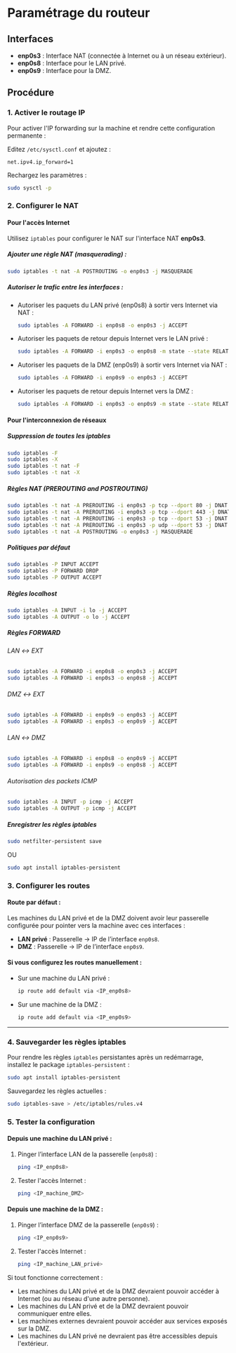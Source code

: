 # Paramétrage du routeur

## Interfaces

- **enp0s3** : Interface NAT (connectée à Internet ou à un réseau extérieur).
- **enp0s8** : Interface pour le LAN privé.
- **enp0s9** : Interface pour la DMZ.

## Procédure

### 1. **Activer le routage IP**
Pour activer l'IP forwarding sur la machine et rendre cette configuration permanente :

Editez `/etc/sysctl.conf` et ajoutez :
```plaintext
net.ipv4.ip_forward=1
```

Rechargez les paramètres :
```bash
sudo sysctl -p
```

### 2. **Configurer le NAT**

#### Pour l'accès Internet

Utilisez `iptables` pour configurer le NAT sur l'interface NAT **enp0s3**.

##### Ajouter une règle NAT (masquerading) :
```bash
sudo iptables -t nat -A POSTROUTING -o enp0s3 -j MASQUERADE
```

##### Autoriser le trafic entre les interfaces :
- Autoriser les paquets du LAN privé (enp0s8) à sortir vers Internet via NAT :
  ```bash
  sudo iptables -A FORWARD -i enp0s8 -o enp0s3 -j ACCEPT
  ```
- Autoriser les paquets de retour depuis Internet vers le LAN privé :
  ```bash
  sudo iptables -A FORWARD -i enp0s3 -o enp0s8 -m state --state RELATED,ESTABLISHED -j ACCEPT
  ```
- Autoriser les paquets de la DMZ (enp0s9) à sortir vers Internet via NAT :
  ```bash
  sudo iptables -A FORWARD -i enp0s9 -o enp0s3 -j ACCEPT
  ```
- Autoriser les paquets de retour depuis Internet vers la DMZ :
  ```bash
  sudo iptables -A FORWARD -i enp0s3 -o enp0s9 -m state --state RELATED,ESTABLISHED -j ACCEPT
  ```

#### Pour l'interconnexion de réseaux

##### Suppression de toutes les iptables
```bash
sudo iptables -F
sudo iptables -X
sudo iptables -t nat -F
sudo iptables -t nat -X
```

##### Règles NAT (PREROUTING and POSTROUTING)
```bash
sudo iptables -t nat -A PREROUTING -i enp0s3 -p tcp --dport 80 -j DNAT --to-destination 192.168.2.2
sudo iptables -t nat -A PREROUTING -i enp0s3 -p tcp --dport 443 -j DNAT --to-destination 192.168.2.2
sudo iptables -t nat -A PREROUTING -i enp0s3 -p tcp --dport 53 -j DNAT --to-destination 192.168.2.3
sudo iptables -t nat -A PREROUTING -i enp0s3 -p udp --dport 53 -j DNAT --to-destination 192.168.2.3
sudo iptables -t nat -A POSTROUTING -o enp0s3 -j MASQUERADE
 ```

##### Politiques par défaut
```bash
sudo iptables -P INPUT ACCEPT
sudo iptables -P FORWARD DROP
sudo iptables -P OUTPUT ACCEPT
```

##### Règles localhost
```bash
sudo iptables -A INPUT -i lo -j ACCEPT
sudo iptables -A OUTPUT -o lo -j ACCEPT
```

##### Règles FORWARD
###### LAN ↔ EXT
```bash
sudo iptables -A FORWARD -i enp0s8 -o enp0s3 -j ACCEPT
sudo iptables -A FORWARD -i enp0s3 -o enp0s8 -j ACCEPT
```

###### DMZ ↔ EXT
```bash
sudo iptables -A FORWARD -i enp0s9 -o enp0s3 -j ACCEPT
sudo iptables -A FORWARD -i enp0s3 -o enp0s9 -j ACCEPT
```

###### LAN ↔ DMZ
```bash
sudo iptables -A FORWARD -i enp0s8 -o enp0s9 -j ACCEPT
sudo iptables -A FORWARD -i enp0s9 -o enp0s8 -j ACCEPT
```

###### Autorisation des packets ICMP
```bash
sudo iptables -A INPUT -p icmp -j ACCEPT
sudo iptables -A OUTPUT -p icmp -j ACCEPT
```

##### Enregistrer les règles iptables
```bash
sudo netfilter-persistent save
```
OU
```bash
sudo apt install iptables-persistent
```

### 3. **Configurer les routes**

#### Route par défaut :
Les machines du LAN privé et de la DMZ doivent avoir leur passerelle configurée pour pointer vers la machine avec ces interfaces :
- **LAN privé** : Passerelle → IP de l’interface `enp0s8`.
- **DMZ** : Passerelle → IP de l’interface `enp0s9`.

#### Si vous configurez les routes manuellement :
- Sur une machine du LAN privé :
  ```bash
  ip route add default via <IP_enp0s8>
  ```
- Sur une machine de la DMZ :
  ```bash
  ip route add default via <IP_enp0s9>
  ```

---

### 4. **Sauvegarder les règles iptables**

Pour rendre les règles `iptables` persistantes après un redémarrage, installez le package `iptables-persistent` :
```bash
sudo apt install iptables-persistent
```

Sauvegardez les règles actuelles :
```bash
sudo iptables-save > /etc/iptables/rules.v4
```

### 5. **Tester la configuration**

#### Depuis une machine du LAN privé :
1. Pinger l’interface LAN de la passerelle (`enp0s8`) :
   ```bash
   ping <IP_enp0s8>
   ```
2. Tester l'accès Internet :
   ```bash
   ping <IP_machine_DMZ>
   ```

#### Depuis une machine de la DMZ :
1. Pinger l’interface DMZ de la passerelle (`enp0s9`) :
   ```bash
   ping <IP_enp0s9>
   ```
2. Tester l'accès Internet :
   ```bash
   ping <IP_machine_LAN_privé>
   ```

Si tout fonctionne correctement :
- Les machines du LAN privé et de la DMZ devraient pouvoir accéder à Internet (ou au réseau d'une autre personne).
- Les machines du LAN privé et de la DMZ devraient pouvoir communiquer entre elles.
- Les machines externes devraient pouvoir accéder aux services exposés sur la DMZ.
- Les machines du LAN privé ne devraient pas être accessibles depuis l'extérieur.